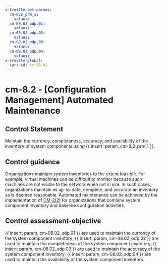 ```yaml
---
x-trestle-set-params:
  cm-8.2_prm_1:
    values:
  cm-08.02_odp.01:
    values:
  cm-08.02_odp.02:
    values:
  cm-08.02_odp.03:
    values:
  cm-08.02_odp.04:
    values:
x-trestle-global:
  sort-id: cm-08.02
---
```


# cm-8.2 - \[Configuration Management\] Automated Maintenance

## Control Statement

Maintain the currency, completeness, accuracy, and availability of the inventory of system components using {{ insert: param, cm-8.2_prm_1 }}.

## Control guidance

Organizations maintain system inventories to the extent feasible. For example, virtual machines can be difficult to monitor because such machines are not visible to the network when not in use. In such cases, organizations maintain as up-to-date, complete, and accurate an inventory as is deemed reasonable. Automated maintenance can be achieved by the implementation of [CM-2(2)](#cm-2.2) for organizations that combine system component inventory and baseline configuration activities.

## Control assessment-objective

{{ insert: param, cm-08.02_odp.01 }} are used to maintain the currency of the system component inventory;
{{ insert: param, cm-08.02_odp.02 }} are used to maintain the completeness of the system component inventory;
{{ insert: param, cm-08.02_odp.03 }} are used to maintain the accuracy of the system component inventory;
{{ insert: param, cm-08.02_odp.04 }} are used to maintain the availability of the system component inventory.
